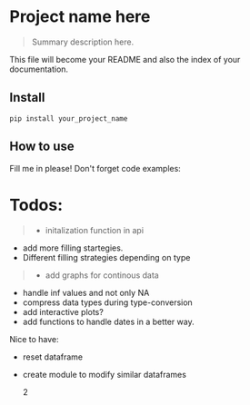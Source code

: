 # Project name here
> Summary description here.


This file will become your README and also the index of your documentation.

## Install

`pip install your_project_name`

## How to use

Fill me in please! Don't forget code examples:

# Todos:
>- initalization function in api
- add more filling startegies.
- Different filling strategies depending on type
>- add graphs for continous data
- handle inf values and not only NA
- compress data types during type-conversion
- add interactive plots?
- add functions to handle dates in a better way.

Nice to have:
- reset dataframe
- create module to modify similar dataframes




    2


